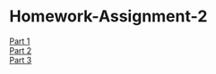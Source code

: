 # Homework-Assignment-2

<a href="https://jhanks89.github.io/Part-1/">Part 1</a>
<br>
<a href="https://jhanks89.github.io/Part-2/">Part 2</a>
<br>
<a href="https://jhanks89.github.io/Part-3/">Part 3</a>
